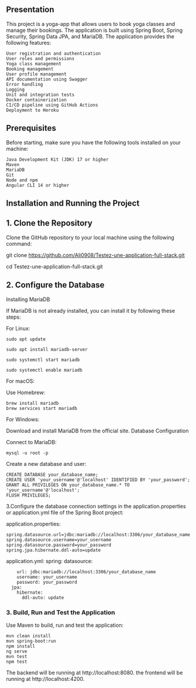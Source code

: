 ## Presentation
This project is a yoga-app that allows users to book yoga classes and manage their bookings. The application is built using Spring Boot, Spring Security, Spring Data JPA, and MariaDB. The application provides the following features:

    User registration and authentication
    User roles and permissions
    Yoga class management
    Booking management
    User profile management
    API documentation using Swagger
    Error handling
    Logging
    Unit and integration tests
    Docker containerization
    CI/CD pipeline using GitHub Actions
    Deployment to Heroku
## Prerequisites

Before starting, make sure you have the following tools installed on your machine:

    Java Development Kit (JDK) 17 or higher
    Maven
    MariaDB
    Git
    Node and npm
    Angular CLI 14 or higher
## Installation and Running the Project
## 1. Clone the Repository

Clone the GitHub repository to your local machine using the following command:

git clone https://github.com/Ali0908/Testez-une-application-full-stack.git

cd Testez-une-application-full-stack.git

## 2. Configure the Database
Installing MariaDB

If MariaDB is not already installed, you can install it by following these steps:

For Linux:

    sudo apt update
    
    sudo apt install mariadb-server
    
    sudo systemctl start mariadb
    
    sudo systemctl enable mariadb

For macOS:

Use Homebrew:

    brew install mariadb
    brew services start mariadb

For Windows:

Download and install MariaDB from the official site.
Database Configuration

Connect to MariaDB:

    mysql -u root -p
Create a new database and user:

    CREATE DATABASE your_database_name;
    CREATE USER 'your_username'@'localhost' IDENTIFIED BY 'your_password';
    GRANT ALL PRIVILEGES ON your_database_name.* TO 'your_username'@'localhost';
    FLUSH PRIVILEGES;

3.Configure the database connection settings in the application.properties or application.yml file of the Spring Boot project:

application.properties:

    spring.datasource.url=jdbc:mariadb://localhost:3306/your_database_name
    spring.datasource.username=your_username
    spring.datasource.password=your_password
    spring.jpa.hibernate.ddl-auto=update

application.yml:
spring:
datasource:

        url: jdbc:mariadb://localhost:3306/your_database_name
        username: your_username
        password: your_password
      jpa:
        hibernate:
          ddl-auto: update
### 3. Build, Run and Test the Application

Use Maven to build, run and test the application:

    mvn clean install
    mvn spring-boot:run
    npm install
    ng serve
    mvn test
    npm test
The backend will be running at http://localhost:8080.
the frontend will be running at http://localhost:4200.

